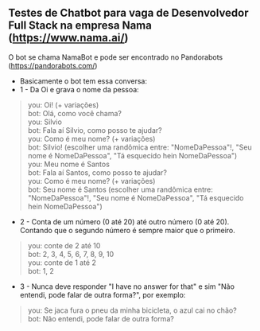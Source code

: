 ## Testes de Chatbot para vaga de Desenvolvedor Full Stack na empresa Nama (https://www.nama.ai/)

O bot se chama NamaBot e pode ser encontrado no Pandorabots (https://pandorabots.com/)

* Basicamente o bot tem essa conversa:  
* 1 - Da Oi e grava o nome da pessoa:  
> you: Oi! (+ variações)  
> bot: Olá, como você chama?  
> you: Silvio  
> bot: Fala aí Silvio, como posso te ajudar?  
> you: Como é meu nome? (+ variações)  
> bot: Silvio! (escolher uma randômica entre: "NomeDaPessoa"!, "Seu nome é NomeDaPessoa", "Tá esquecido hein NomeDaPessoa")  
> you: Meu nome é Santos  
> bot: Fala aí Santos, como posso te ajudar?  
> you: Como é meu nome? (+ variações)  
> bot: Seu nome é Santos (escolher uma randômica entre: "NomeDaPessoa"!, "Seu nome é NomeDaPessoa", "Tá esquecido hein NomeDaPessoa")  

* 2 - Conta de um número (0 até 20) até outro número (0 até 20). Contando que o segundo número é sempre maior que o primeiro.
> you: conte de 2 até 10  
> bot: 2, 3, 4, 5, 6, 7, 8, 9, 10  
> you: conte de 1 até 2  
> bot: 1, 2  

* 3 - Nunca deve responder "I have no answer for that" e sim "Não entendi, pode falar de outra forma?", por exemplo:
> you: Se jaca fura o pneu da minha bicicleta, o azul cai no chão?  
> bot: Não entendi, pode falar de outra forma?  
